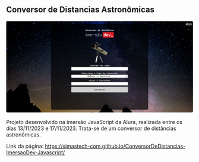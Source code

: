 ## Conversor de Distancias Astronômicas

<img src="https://github.com/simastech-com/ConversorDeDistancias-ImersaoDev-Javascript/blob/main/img/splash.png" width="600">

Projeto desenvolvido na imersão JavaScript da Alura, realizada entre os dias 13/11/2023 e 17/11/2023. Trata-se de um conversor de distâncias astronômicas.

Link da página: https://simastech-com.github.io/ConversorDeDistancias-ImersaoDev-Javascript/